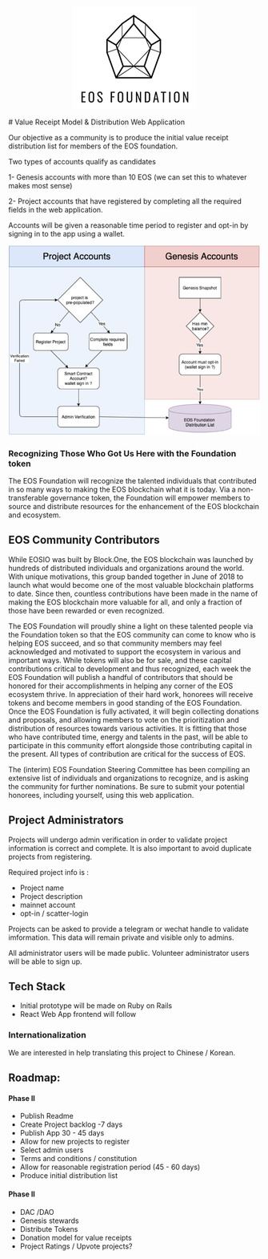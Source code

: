 <center> 
  
  ![](visual-guide/eos-foundation-logo.png)
  
</center>
# Value Receipt Model & Distribution Web Application

Our objective as a community is to produce the initial value receipt distribution list for members of the EOS foundation.


Two types of accounts qualify as candidates

1- Genesis accounts with more than 10 EOS (we can set this to whatever makes most sense)

2- Project accounts that have registered by completing all the required fields in the web application. 

Accounts will be given a reasonable time period to register and opt-in by signing in to the app using a wallet.

<center> 
  
  ![](docs/foundation-webapp.png)
  
</center>

### Recognizing Those Who Got Us Here with the Foundation token

The EOS Foundation will recognize the talented individuals that contributed in so many ways to making the EOS blockchain what it is today. Via a non-transferable governance token, the Foundation will empower members to source and distribute resources for the enhancement of the EOS blockchain and ecosystem. 

## EOS Community Contributors   
While EOSIO was built by Block.One, the EOS blockchain was launched by hundreds of distributed individuals and organizations around the world. With unique motivations, this group banded together in June of 2018 to launch what would become one of the most valuable blockchain platforms to date. Since then, countless contributions have been made in the name of making the EOS blockchain more valuable for all, and only a fraction of those have been rewarded or even recognized.

The EOS Foundation will proudly shine a light on these talented people via the Foundation token so that the EOS community can come to know who is helping EOS succeed, and so that community members may feel acknowledged and motivated to support the ecosystem in various and important ways. While tokens will also be for sale, and these capital contributions critical to development and thus recognized, each week the EOS Foundation will publish a handful of contributors that should be honored for their accomplishments in helping any corner of the EOS ecosystem thrive. In appreciation of their hard work, honorees will receive tokens and become members in good standing of the EOS Foundation. Once the EOS Foundation is fully activated, it will begin collecting donations and proposals, and allowing members to vote on the prioritization and distribution of resources towards various activities. It is fitting that those who have contributed time, energy and talents in the past, will be able to participate in this community effort alongside those contributing capital in the present. All types of contribution are critical for the success of EOS.

The (interim) EOS Foundation Steering Committee has been compiling an extensive list of individuals and organizations to recognize, and is asking the community for further nominations. Be sure to submit your potential honorees, including yourself, using this web application.

## Project Administrators
Projects will undergo admin verification in order to validate project information is correct and complete. It is also important to avoid duplicate projects from registering.

Required project info is :
 - Project name
 - Project description
 - mainnet account
 - opt-in / scatter-login


Projects can be asked to provide a telegram or wechat handle to validate imformation. This data will remain private and visible only to admins.


All administrator users will be made public.
Volunteer administrator users will be able to sign up.


## Tech Stack 
- Initial prototype will be made on Ruby on Rails 
- React Web App frontend will follow


### Internationalization
We are interested in help translating this project to Chinese / Korean.



## Roadmap:

#### Phase II


 - Publish Readme 
 - Create Project backlog -7 days  
 - Publish App 30 - 45 days
 - Allow for new projects to register
 - Select admin users 
 - Terms and conditions / constitution
 - Allow for reasonable registration period (45 - 60 days)
 - Produce initial distribution list


#### Phase II

- DAC /DAO 
- Genesis stewards
- Distribute Tokens 
- Donation model for value receipts 
- Project Ratings / Upvote projects?



